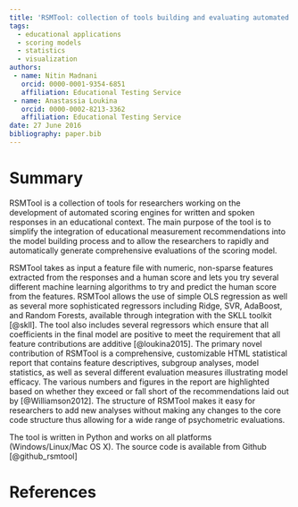 ```yaml
---
title: 'RSMTool: collection of tools building and evaluating automated scoring models'
tags:
  - educational applications
  - scoring models
  - statistics
  - visualization
authors:
 - name: Nitin Madnani
   orcid: 0000-0001-9354-6851
   affiliation: Educational Testing Service
 - name: Anastassia Loukina
   orcid: 0000-0002-8213-3362
   affiliation: Educational Testing Service
date: 27 June 2016
bibliography: paper.bib
---
```


# Summary

RSMTool is a collection of tools for researchers working on the development of automated scoring engines for written and spoken responses in an educational context. The main purpose of the tool is to simplify the integration of educational measurement recommendations into the model building process and to allow the  researchers to rapidly and automatically generate comprehensive evaluations of the scoring model.

RSMTool takes as input a feature file with numeric, non-sparse features extracted from the responses and a human score and lets you try several different machine learning algorithms to try and predict the human score from the features. RSMTool allows the use of simple OLS regression as well as several more sophisticated regressors including Ridge, SVR, AdaBoost, and Random Forests, available through integration with the SKLL toolkit [@skll]. The tool also includes several regressors which ensure that all coefficients in the final model are positive to meet the requirement that all feature contributions are additive [@loukina2015]. The primary novel contribution of RSMTool is a comprehensive, customizable HTML statistical report that contains feature descriptives, subgroup analyses, model statistics, as well as several different evaluation measures illustrating model efficacy. The various numbers and figures in the report are highlighted based on whether they exceed or fall short of the recommendations laid out by [@Williamson2012]. The structure of RSMTool makes it easy for researchers to add new analyses without making any changes to the core code structure thus allowing for a wide range of psychometric evaluations. 

The tool is written in Python and works on all platforms (Windows/Linux/Mac OS X). The source code is available from Github [@github_rsmtool]

# References
